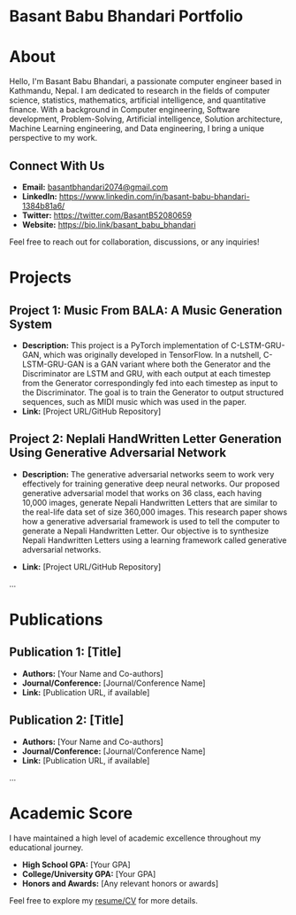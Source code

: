 # Basant Babu Bhandari Portfolio

# About

Hello, I'm Basant Babu Bhandari, a passionate computer engineer based in Kathmandu, Nepal. I am dedicated to research in the fields of computer science, statistics, mathematics, artificial intelligence, and quantitative finance. With a background in Computer engineering, Software development, Problem-Solving, Artificial intelligence, Solution architecture, Machine Learning engineering, and Data engineering,  I bring a unique perspective to my work.

## Connect With Us

- **Email:** basantbhandari2074@gmail.com
- **LinkedIn:** https://www.linkedin.com/in/basant-babu-bhandari-1384b81a6/
- **Twitter:** https://twitter.com/BasantB52080659
- **Website:** https://bio.link/basant_babu_bhandari

Feel free to reach out for collaboration, discussions, or any inquiries!

# Projects

## Project 1: Music From BALA: A Music Generation System

- **Description:** This project is a PyTorch implementation of C-LSTM-GRU-GAN, which was originally developed in TensorFlow. In a nutshell, C-LSTM-GRU-GAN is a GAN variant where both the Generator and the Discriminator are LSTM and GRU, with each output at each timestep from the Generator correspondingly fed into each timestep as input to the Discriminator. The goal is to train the Generator to output structured sequences, such as MIDI music which was used in the paper.
- **Link:** [Project URL/GitHub Repository]

## Project 2: Neplali HandWritten Letter Generation Using Generative Adversarial Network

- **Description:** The generative adversarial networks seem to work very effectively for training generative deep neural networks. Our proposed generative adversarial model that works on 36 class, each having 10,000 images, generate Nepali Handwritten Letters that are similar to the real-life data set of size 360,000 images. This research paper shows how a generative adversarial framework is used to tell the computer to generate a Nepali Handwritten Letter. Our objective is to synthesize Nepali Handwritten Letters using a learning framework called generative adversarial networks.

- **Link:** [Project URL/GitHub Repository]

...

# Publications

## Publication 1: [Title]

- **Authors:** [Your Name and Co-authors]
- **Journal/Conference:** [Journal/Conference Name]
- **Link:** [Publication URL, if available]

## Publication 2: [Title]

- **Authors:** [Your Name and Co-authors]
- **Journal/Conference:** [Journal/Conference Name]
- **Link:** [Publication URL, if available]

...

# Academic Score

I have maintained a high level of academic excellence throughout my educational journey.

- **High School GPA:** [Your GPA]
- **College/University GPA:** [Your GPA]
- **Honors and Awards:** [Any relevant honors or awards]

Feel free to explore my [resume/CV](link-to-resume) for more details.


